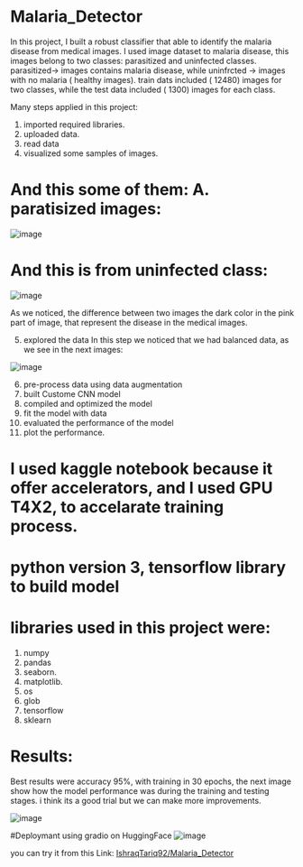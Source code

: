 # Malaria_Detector

In this project, I built a robust classifier that able to identify the malaria disease from medical images. I used image dataset to malaria disease, this images belong to two classes: parasitized and uninfected classes.  parasitized-> images contains malaria disease, while uninfrcted -> images with no malaria ( healthy images).
train dats included ( 12480) images for two classes, while the test data included ( 1300) images for each class.


Many steps applied in this project: 
1. imported required libraries.
2. uploaded data.
3. read data
4. visualized some samples of images.
# And this some of them: A. paratisized images:

![image](https://github.com/user-attachments/assets/1fb655f4-c93e-4f95-bbde-5d3ee0dcaab2)

# And this is from uninfected class:
 
![image](https://github.com/user-attachments/assets/18fb3fbb-db62-4657-a579-8603453db7ef)

As we noticed, the difference between two images the dark color in the pink part of image, that represent the disease in the medical images.

5. explored the data
In this step we noticed that we had balanced data, as we see in the next images:
   
  ![image](https://github.com/user-attachments/assets/10d5f0fc-8a70-488d-aba3-dddb0546a5ff)
  
6.  pre-process data using data augmentation
7. built Custome CNN model
8. compiled and optimized the model
9. fit the model with data
10. evaluated the performance of the model
11. plot the performance.


# I used kaggle notebook because it offer accelerators, and I used GPU T4X2, to accelarate training process.
# python version 3, tensorflow library to build model

# libraries used in this project were:
1. numpy
2. pandas
3. seaborn.
4. matplotlib.
5. os
6.  glob
7.  tensorflow
8.  sklearn

# Results:

Best results were accuracy 95%, with training in 30 epochs, the next image show how the model performance was during the training and testing stages. i think its a good trial but we can make more improvements.

![image](https://github.com/user-attachments/assets/f77d9550-8f0b-400a-8364-32b7a6ea8413)



#Deploymant using gradio on HuggingFace
![image](https://github.com/user-attachments/assets/870ddd76-c56c-494d-831a-30a0f43d2a50)


you can try it from this Link: [IshraqTariq92/Malaria_Detector](https://huggingface.co/spaces/IshraqTariq92/Malaria_Detector)





